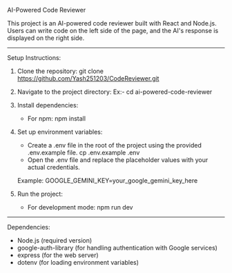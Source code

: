 AI-Powered Code Reviewer

This project is an AI-powered code reviewer built with React and Node.js. Users can write code on the left side of the page, and the AI's response is displayed on the right side.

---

Setup Instructions:

1. Clone the repository:
   git clone https://github.com/Yash251203/CodeReviewer.git

2. Navigate to the project directory:
   Ex:- cd ai-powered-code-reviewer

3. Install dependencies:
   - For npm:
     npm install

4. Set up environment variables:
   - Create a .env file in the root of the project using the provided .env.example file.
     cp .env.example .env
   - Open the .env file and replace the placeholder values with your actual credentials.

   Example:
   GOOGLE_GEMINI_KEY=your_google_gemini_key_here

5. Run the project:
   - For development mode:
     npm run dev

---

Dependencies:

- Node.js (required version)
- google-auth-library (for handling authentication with Google services)
- express (for the web server)
- dotenv (for loading environment variables)
